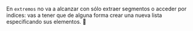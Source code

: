 En `extremos` no va a alcanzar con sólo extraer segmentos o acceder por indices: vas a tener que de alguna forma crear una nueva lista especificando sus elementos. :thinking: